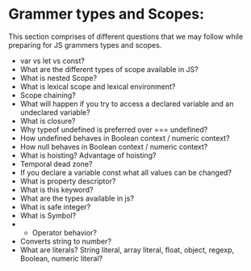 # Grammer types and Scopes:
This section comprises of different questions that we may follow while preparing for JS grammers types and scopes.

* var vs let vs const?
* What are the different types of scope available in JS?
* What is nested Scope?
* What is lexical scope and lexical environment?
* Scope chaining?
* What will happen if you try to access a declared variable and an undeclared variable?
* What is closure?
* Why typeof undefined is preferred over === undefined?
* How undefined behaves in Boolean context / numeric context?
* How null behaves in Boolean context / numeric context?
* What is hoisting? Advantage of hoisting?
* Temporal dead zone?
* If you declare a variable const what all values can be changed?
* What is property descriptor?
* What is this keyword?
* What are the types available in js?
* What is safe integer?
* What is Symbol?
* + Operator behavior?
* Converts string to number?
* What are literals? String literal, array literal, float, object, regexp, Boolean, numeric literal?

